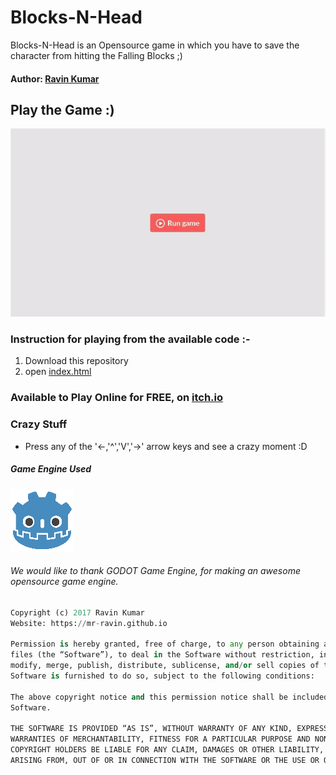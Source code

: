 # Blocks-N-Head

Blocks-N-Head is an Opensource game in which you have to save the character from hitting the Falling Blocks ;)

#### Author: [Ravin Kumar](https://mr-ravin.github.io)

## Play the Game :)

[![Working Demonstration](https://github.com/mr-ravin/Blocks-N-Head/blob/master/Blocks-N-Head.gif)](https://ravinkumar.itch.io/blocks-n-head)

### Instruction for playing from the available code :-

1. Download this repository
2. open [index.html](https://github.com/mr-ravin/Blocks-N-Head/blob/master/index.html)

### Available to Play Online for FREE, on [itch.io](https://ravinkumar.itch.io/blocks-n-head)

### Crazy Stuff
- Press any of the '<-,'^','V','->' arrow keys and see a crazy moment :D 

##### Game Engine Used

[![GODOT](https://github.com/mr-ravin/Blocks-N-Head/blob/master/godot_logo.png)](https://godotengine.org/)

###### We would like to thank GODOT Game Engine, for making an awesome opensource game engine.

```python
Copyright (c) 2017 Ravin Kumar
Website: https://mr-ravin.github.io

Permission is hereby granted, free of charge, to any person obtaining a copy of this software and associated documentation 
files (the “Software”), to deal in the Software without restriction, including without limitation the rights to use, copy, 
modify, merge, publish, distribute, sublicense, and/or sell copies of the Software, and to permit persons to whom the 
Software is furnished to do so, subject to the following conditions:

The above copyright notice and this permission notice shall be included in all copies or substantial portions of the 
Software.

THE SOFTWARE IS PROVIDED “AS IS”, WITHOUT WARRANTY OF ANY KIND, EXPRESS OR IMPLIED, INCLUDING BUT NOT LIMITED TO THE 
WARRANTIES OF MERCHANTABILITY, FITNESS FOR A PARTICULAR PURPOSE AND NONINFRINGEMENT. IN NO EVENT SHALL THE AUTHORS OR 
COPYRIGHT HOLDERS BE LIABLE FOR ANY CLAIM, DAMAGES OR OTHER LIABILITY, WHETHER IN AN ACTION OF CONTRACT, TORT OR OTHERWISE, 
ARISING FROM, OUT OF OR IN CONNECTION WITH THE SOFTWARE OR THE USE OR OTHER DEALINGS IN THE SOFTWARE.
```
